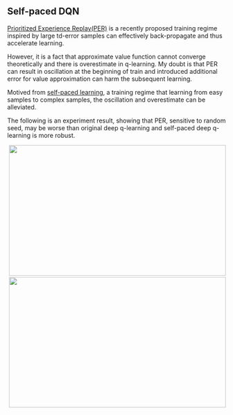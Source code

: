 ## Self-paced DQN

[Prioritized Experience Replay(PER)](https://arxiv.org/abs/1511.05952) is a recently proposed training regime inspired by large td-error samples can effectively back-propagate and thus accelerate learning.

However, it is a fact that approximate value function cannot converge theoretically and there is overestimate in q-learning. My doubt is that PER can result in oscillation at the beginning of train and introduced additional error for value approximation can harm the subsequent learning.

Motived from [self-paced learning](https://papers.nips.cc/paper/5568-self-paced-learning-with-diversity), a training regime that learning from easy samples to complex samples, the oscillation and overestimate can be alleviated. 

The following is an experiment result, showing that PER, sensitive to random seed, may be worse than original deep q-learning and self-paced deep q-learning is more robust.

<div align="center">
  <img src="https://github.com/liziniu/reinforcement_learning/blob/master/lunarlander/pic/6431523955071_.pic_hd.png" height="300" width="500">
</div>

<div align="center">
  <img src="https://github.com/liziniu/reinforcement_learning/blob/master/lunarlander/pic/Figure_1.png" height="300" width="500">
</div>
